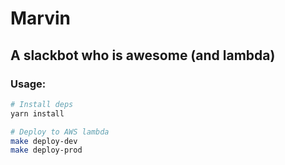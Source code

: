 Marvin
======

## A slackbot who is awesome (and lambda)

### Usage:

```sh
# Install deps
yarn install

# Deploy to AWS lambda
make deploy-dev
make deploy-prod
```
